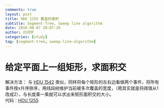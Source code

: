 ```yaml
---
comments: true
layout: post
title: HDU 1255 覆盖的面积
subtitle: Segment-Tree, Sweep line algorithm
date: 2016-08-07 20:07:20
author: 闫鸿宇
categories: [study]
tag: [segment-tree, sweep-line-algorithm]
---
```


# 给定平面上一组矩形，求面积交
解决方法：
与 [HDU 1542](https://new-bottle.github.io/writing/HDU-1542-Atlantis/) 类似，同样将每个矩形的左右边看做两个事件，将所有事件按x升序排序，用线段树维护当前被多次覆盖的宽度，（嗯其实就是将阈值从1改成2），与长度乘一乘就可以求出来矩形面积交的大小。  
代码：[HDU 1255](https://github.com/New-bottle/training/blob/master/HDU/1255/1255.cpp)
